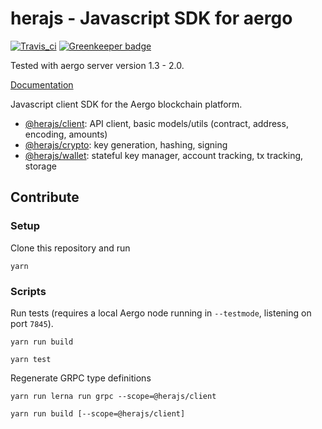 # herajs - Javascript SDK for aergo

[![Travis_ci](https://travis-ci.org/aergoio/herajs.svg?branch=master)](https://travis-ci.org/aergoio/herajs) [![Greenkeeper badge](https://badges.greenkeeper.io/aergoio/herajs.svg)](https://greenkeeper.io/)

Tested with aergo server version 1.3 - 2.0.

[Documentation](https://herajs.readthedocs.io/)

Javascript client SDK for the Aergo blockchain platform.

- [@herajs/client](./packages/client): API client, basic models/utils (contract, address, encoding, amounts)
- [@herajs/crypto](./packages/crypto): key generation, hashing, signing
- [@herajs/wallet](./packages/wallet): stateful key manager, account tracking, tx tracking, storage

## Contribute

### Setup

Clone this repository and run

```console
yarn
```

### Scripts

Run tests (requires a local Aergo node running in `--testmode`, listening on port `7845`).

```console
yarn run build
```
```console
yarn test
```

Regenerate GRPC type definitions

```console
yarn run lerna run grpc --scope=@herajs/client
```
```console
yarn run build [--scope=@herajs/client]
```
